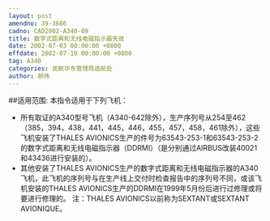```yaml
---
layout: post
amendno: 39-3686
cadno: CAD2002-A340-09
title: 数字式距离和无线电磁指示器失效
date: 2002-07-03 00:00:00 +0800
effdate: 2002-07-10 00:00:00 +0800
tag: A340
categories: 民航华东管理局适航处
author: 郝炜
---
```


##适用范围:
本指令适用于下列飞机：
- 所有取证的A340型号飞机（A340-642除外），生产序列号从254至462（385，394，438，441，445，446，455，457，458，461除外），这些飞机安装了THALES AVIONICS生产的件号为63543-253-1和63543-253-2的数字式距离和无线电磁指示器（DDRMI）（是分别通过AIRBUS改装40021和43436进行安装的）。
- 其他安装了THALES AVIONICS生产的数字式距离和无线电磁指示器的A340飞机，此飞机的序列号与在生产线上交付时检查报告中的序列号不同，或该飞机安装的THALES AVIONICS生产的DDRMI在1999年5月份后进行过修理或将要进行修理的。
注：THALES AVIONICS以前称为SEXTANT或SEXTANT AVIONIQUE。

